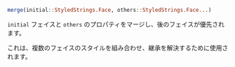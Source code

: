 ```julia
merge(initial::StyledStrings.Face, others::StyledStrings.Face...)
```

`initial` フェイスと `others` のプロパティをマージし、後のフェイスが優先されます。

これは、複数のフェイスのスタイルを組み合わせ、継承を解決するために使用されます。
